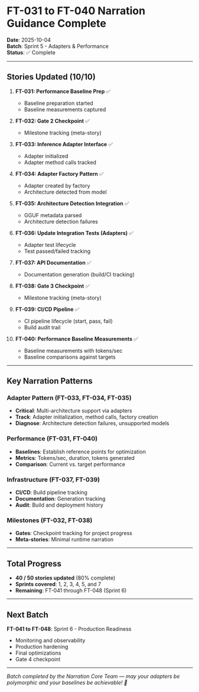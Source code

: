 # FT-031 to FT-040 Narration Guidance Complete

**Date**: 2025-10-04  
**Batch**: Sprint 5 - Adapters & Performance  
**Status**: ✅ Complete

---

## Stories Updated (10/10)

1. **FT-031: Performance Baseline Prep** ✅
   - Baseline preparation started
   - Baseline measurements captured

2. **FT-032: Gate 2 Checkpoint** ✅
   - Milestone tracking (meta-story)

3. **FT-033: Inference Adapter Interface** ✅
   - Adapter initialized
   - Adapter method calls tracked

4. **FT-034: Adapter Factory Pattern** ✅
   - Adapter created by factory
   - Architecture detected from model

5. **FT-035: Architecture Detection Integration** ✅
   - GGUF metadata parsed
   - Architecture detection failures

6. **FT-036: Update Integration Tests (Adapters)** ✅
   - Adapter test lifecycle
   - Test passed/failed tracking

7. **FT-037: API Documentation** ✅
   - Documentation generation (build/CI tracking)

8. **FT-038: Gate 3 Checkpoint** ✅
   - Milestone tracking (meta-story)

9. **FT-039: CI/CD Pipeline** ✅
   - CI pipeline lifecycle (start, pass, fail)
   - Build audit trail

10. **FT-040: Performance Baseline Measurements** ✅
    - Baseline measurements with tokens/sec
    - Baseline comparisons against targets

---

## Key Narration Patterns

### Adapter Pattern (FT-033, FT-034, FT-035)
- **Critical**: Multi-architecture support via adapters
- **Track**: Adapter initialization, method calls, factory creation
- **Diagnose**: Architecture detection failures, unsupported models

### Performance (FT-031, FT-040)
- **Baselines**: Establish reference points for optimization
- **Metrics**: Tokens/sec, duration, tokens generated
- **Comparison**: Current vs. target performance

### Infrastructure (FT-037, FT-039)
- **CI/CD**: Build pipeline tracking
- **Documentation**: Generation tracking
- **Audit**: Build and deployment history

### Milestones (FT-032, FT-038)
- **Gates**: Checkpoint tracking for project progress
- **Meta-stories**: Minimal runtime narration

---

## Total Progress

- **40 / 50 stories updated** (80% complete)
- **Sprints covered**: 1, 2, 3, 4, 5, and 7
- **Remaining**: FT-041 through FT-048 (Sprint 6)

---

## Next Batch

**FT-041 to FT-048**: Sprint 6 - Production Readiness
- Monitoring and observability
- Production hardening
- Final optimizations
- Gate 4 checkpoint

---

*Batch completed by the Narration Core Team — may your adapters be polymorphic and your baselines be achievable! 🎀*
